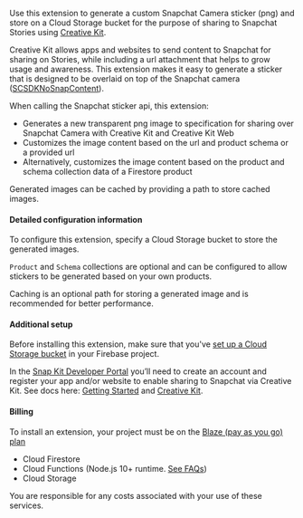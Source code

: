 Use this extension to generate a custom Snapchat Camera sticker (png) and store on a Cloud Storage bucket for the purpose of sharing to Snapchat Stories using [Creative Kit](https://snapkit.com/creative-kit).

Creative Kit allows apps and websites to send content to Snapchat for sharing on Stories, while including a url attachment that helps to grow usage and awareness. This extension makes it easy to generate a sticker that is designed to be overlaid on top of the Snapchat camera ([SCSDKNoSnapContent](https://docs.snap.com/snap-kit/creative-kit/Tutorials/ios#creating-on-top-of-photos-or-videos-taken-in-snapchat)).

When calling the Snapchat sticker api, this extension:

- Generates a new transparent png image to specification for sharing over Snapchat Camera with Creative Kit and Creative Kit Web
- Customizes the image content based on the url and product schema or a provided url
- Alternatively, customizes the image content based on the product and schema collection data of a Firestore product

Generated images can be cached by providing a path to store cached images.

#### Detailed configuration information

To configure this extension, specify a Cloud Storage bucket to store the generated images.

`Product` and `Schema` collections are optional and can be configured to allow stickers to be generated based on your own products.

Caching is an optional path for storing a generated image and is recommended for better performance.

#### Additional setup

Before installing this extension, make sure that you've [set up a Cloud Storage bucket](https://firebase.google.com/docs/storage) in your Firebase project.

In the [Snap Kit Developer Portal](https://kit.snapchat.com/manage/) you’ll need to create an account and register your app and/or website to enable sharing to Snapchat via Creative Kit. See docs here: [Getting Started](https://docs.snap.com/snap-kit/developer-portal/developing-your-app) and [Creative Kit](https://docs.snap.com/snap-kit/creative-kit/overview#features).

#### Billing

To install an extension, your project must be on the [Blaze (pay as you go) plan](https://firebase.google.com/pricing)

- Cloud Firestore
- Cloud Functions (Node.js 10+ runtime. [See FAQs](https://firebase.google.com/support/faq#extensions-pricing))
- Cloud Storage

You are responsible for any costs associated with your use of these services.
